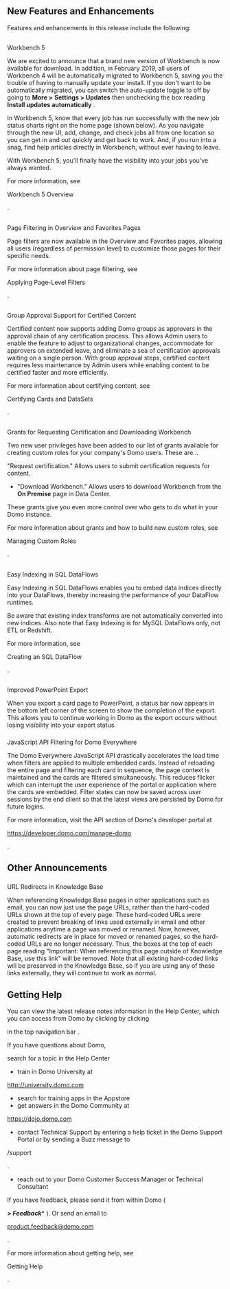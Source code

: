 


 New Features and Enhancements
--------------------------------

Features and enhancements in this release include the following:

##
 Workbench 5

We are excited to announce that a brand new version of Workbench is now available for download. In addition, in February 2019, all users of Workbench 4 will be automatically migrated to Workbench 5, saving you the trouble of having to manually update your install. If you don't want to be automatically migrated, you can switch the auto-update toggle to off by going to
 **More >**
**Settings > Updates**
 then unchecking the box reading
 **Install updates automatically**
 .


 In Workbench 5, know that every job has run successfully with the new job status charts right on the home page (shown below). As you navigate through the new UI, add, change, and check jobs all from one location so you can get in and out quickly and get back to work. And, if you run into a snag, find help articles directly in Workbench, without ever having to leave.

With Workbench 5, you'll finally have the visibility into your jobs you've always wanted.


 For more information, see

Workbench 5 Overview

.

##
 Page Filtering in Overview and Favorites Pages

Page filters are now available in the Overview and Favorites pages, allowing all users (regardless of permission level) to customize those pages for their specific needs.

For more information about page filtering, see

Applying Page-Level Filters

.

##
 Group Approval Support for Certified Content

Certified content now supports adding Domo groups as approvers in the approval chain of any certification process. This allows Admin users to enable the feature to adjust to organizational changes, accommodate for approvers on extended leave, and eliminate a sea of certification approvals waiting on a single person. With group approval steps, certified content requires less maintenance by Admin users while enabling content to be certified faster and more efficiently.

For more information about certifying content, see

Certifying Cards and DataSets

.

##
 Grants for Requesting Certification and Downloading Workbench

Two new user privileges have been added to our list of grants available for creating custom roles for your company's Domo users. These are...

 "Request certification." Allows users to submit certification requests for content.
* "Download Workbench." Allows users to download Workbench from the
 **On Premise**
 page in Data Center.

These grants give you even more control over who gets to do what in your Domo instance.


 For more information about grants and how to build new custom roles, see

Managing Custom Roles

.

##
 Easy Indexing in SQL DataFlows

Easy Indexing in SQL DataFlows enables you to embed data indices directly into your DataFlows, thereby increasing the performance of your DataFlow runtimes.

Be aware that existing index transforms are not automatically converted into new indices. Also note that Easy Indexing is for MySQL DataFlows only, not ETL or Redshift.


 For more information, see

Creating an SQL DataFlow

.

##
 Improved PowerPoint Export

When you export a card page to PowerPoint, a status bar now appears in the bottom left corner of the screen to show the completion of the export. This allows you to continue working in Domo as the export occurs without losing visibility into your export status.


###
 JavaScript API Filtering for Domo Everywhere

The Domo Everywhere JavaScript API drastically accelerates the load time when filters are applied to multiple embedded cards. Instead of reloading the entire page and filtering each card in sequence, the page context is maintained and the cards are filtered simultaneously. This reduces flicker which can interrupt the user experience of the portal or application where the cards are embedded. Filter states can now be saved across user sessions by the end client so that the latest views are persisted by Domo for future logins.


 For more information, visit the API section of Domo's developer portal at

https://developer.domo.com/manage-domo

.


 Other Announcements
---------------------


###
 URL Redirects in Knowledge Base

When referencing Knowledge Base pages in other applications such as email, you can now just use the page URLs, rather than the hard-coded URLs shown at the top of every page. These hard-coded URLs were created to prevent breaking of links used externally in email and other applications anytime a page was moved or renamed. Now, however, automatic redirects are in place for moved or renamed pages, so the hard-coded URLs are no longer necessary. Thus, the boxes at the top of each page reading "Important: When referencing this page outside of Knowledge Base, use this link" will be removed. Note that all existing hard-coded links will be preserved in the Knowledge Base, so if you are using any of these links externally, they will continue to work as normal.


 Getting Help
--------------

You can view the latest release notes information in the Help Center, which you can access from Domo by clicking by clicking

in the top navigation bar .


 If you have questions about Domo,

 search for a topic in the Help Center
* train in Domo University at

http://university.domo.com
* search for training apps in the Appstore
* get answers in the Domo Community at

https://dojo.domo.com
* contact Technical Support by entering a help ticket in the Domo Support Portal or by sending a Buzz message to

/support

.
* reach out to your Domo Customer Success Manager or Technical Consultant

If you have feedback, please send it from within Domo (

***> Feedback****
 ). Or send an email to

product.feedback@domo.com

.


 For more information about getting help, see

Getting Help

.


